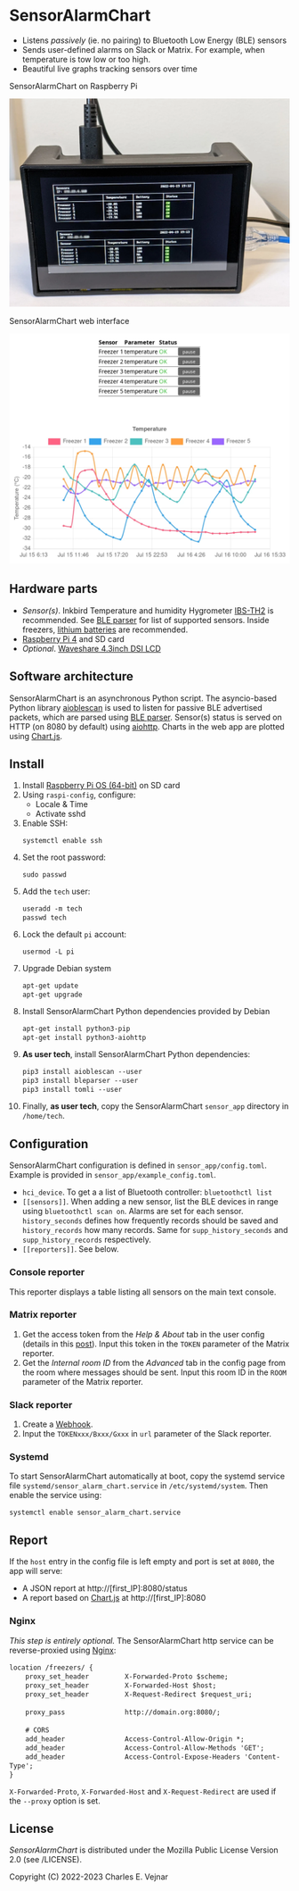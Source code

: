 # SensorAlarmChart

* Listens *passively* (ie. no pairing) to Bluetooth Low Energy (BLE) sensors
* Sends user-defined alarms on Slack or Matrix. For example, when temperature is tow low or too high.
* Beautiful live graphs tracking sensors over time

SensorAlarmChart on Raspberry Pi

![On Raspberry Pi](doc/on_pi.webp)

SensorAlarmChart web interface

![Chart](doc/chart.webp)

## Hardware parts

* *Sensor(s)*. Inkbird Temperature and humidity Hygrometer [IBS-TH2](https://inkbird.com/products/hygrometer-ibs-th2) is recommended. See [BLE parser](https://github.com/Ernst79/bleparser) for list of supported sensors. Inside freezers, [lithium batteries](https://www.energizer.com/batteries/energizer-ultimate-lithium-batteries) are recommended.
* [Raspberry Pi 4](https://www.raspberrypi.com/products/raspberry-pi-4-model-b) and SD card
* *Optional*. [Waveshare 4.3inch DSI LCD](https://www.waveshare.com/wiki/4.3inch_DSI_LCD)

## Software architecture

SensorAlarmChart is an asynchronous Python script. The asyncio-based Python library [aioblescan](https://github.com/frawau/aioblescan) is used to listen for passive BLE advertised packets, which are parsed using [BLE parser](https://github.com/Ernst79/bleparser). Sensor(s) status is served on HTTP (on 8080 by default) using [aiohttp](https://docs.aiohttp.org/en/stable). Charts in the web app are plotted using [Chart.js](https://www.chartjs.org).

## Install

1. Install [Raspberry Pi OS (64-bit)](https://www.raspberrypi.com/software/operating-systems) on SD card
2. Using `raspi-config`, configure:
    * Locale & Time
    * Activate sshd
3. Enable SSH:
    ```
    systemctl enable ssh
    ```
4. Set the root password:
    ```
    sudo passwd
    ```
5. Add the `tech` user:
    ```
    useradd -m tech
    passwd tech
    ```
6. Lock the default `pi` account:
    ```
    usermod -L pi
    ```
7. Upgrade Debian system
    ```
    apt-get update
    apt-get upgrade
    ```
7. Install SensorAlarmChart Python dependencies provided by Debian
    ```
    apt-get install python3-pip
    apt-get install python3-aiohttp
    ```
8. **As user tech**, install SensorAlarmChart Python dependencies:
    ```
    pip3 install aioblescan --user
    pip3 install bleparser --user
    pip3 install tomli --user
    ```
9. Finally, **as user tech**, copy the SensorAlarmChart `sensor_app` directory in `/home/tech`.

## Configuration

SensorAlarmChart configuration is defined in `sensor_app/config.toml`. Example is provided in `sensor_app/example_config.toml`.

* `hci_device`. To get a a list of Bluetooth controller: `bluetoothctl list`
* `[[sensors]]`. When adding a new sensor, list the BLE devices in range using `bluetoothctl scan on`. Alarms are set for each sensor. `history_seconds` defines how frequently records should be saved and `history_records` how many records. Same for `supp_history_seconds` and `supp_history_records` respectively.
* `[[reporters]]`. See below.

### Console reporter

This reporter displays a table listing all sensors on the main text console.

### Matrix reporter

1. Get the access token from the *Help & About* tab in the user config (details in this [post](https://webapps.stackexchange.com/questions/131056/how-to-get-an-access-token-for-riot-matrix)). Input this token in the `TOKEN` parameter of the Matrix reporter.
2. Get the *Internal room ID* from the *Advanced* tab in the config page from the room where messages should be sent. Input this room ID in the `ROOM` parameter of the Matrix reporter.

### Slack reporter

1. Create a [Webhook](https://api.slack.com/messaging/webhooks).
2. Input the `TOKENxxx/Bxxx/Gxxx` in `url` parameter of the Slack reporter.

### Systemd

To start SensorAlarmChart automatically at boot, copy the systemd service file `systemd/sensor_alarm_chart.service` in `/etc/systemd/system`. Then enable the service using:
```
systemctl enable sensor_alarm_chart.service
```

## Report

If the `host` entry in the config file is left empty and port is set at `8080`, the app will serve:
* A JSON report at http://[first_IP]:8080/status
* A report based on [Chart.js](https://www.chartjs.org) at http://[first_IP]:8080

### Nginx

*This step is entirely optional.* The SensorAlarmChart http service can be reverse-proxied using [Nginx](https://nginx.org):

```
location /freezers/ {
    proxy_set_header         X-Forwarded-Proto $scheme;
    proxy_set_header         X-Forwarded-Host $host;
    proxy_set_header         X-Request-Redirect $request_uri;

    proxy_pass               http://domain.org:8080/;

    # CORS
    add_header               Access-Control-Allow-Origin *;
    add_header               Access-Control-Allow-Methods 'GET';
    add_header               Access-Control-Expose-Headers 'Content-Type';
}
```

`X-Forwarded-Proto`, `X-Forwarded-Host` and `X-Request-Redirect` are used if the `--proxy` option is set.

## License

*SensorAlarmChart* is distributed under the Mozilla Public License Version 2.0 (see /LICENSE).

Copyright (C) 2022-2023 Charles E. Vejnar
